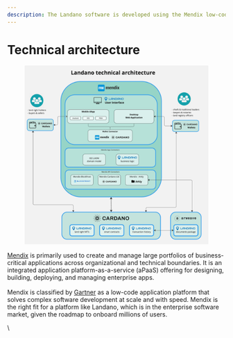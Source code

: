 ```yaml
---
description: The Landano software is developed using the Mendix low-code platform.
---
```


# Technical architecture

<figure><img src="../.gitbook/assets/2024-04-23--Landano--technical-architecture-v1.jpg" alt=""><figcaption></figcaption></figure>

[Mendix](https://mendix.com) is primarily used to create and manage large portfolios of business-critical applications across organizational and technical boundaries. It is an integrated application platform-as-a-service (aPaaS) offering for designing, building, deploying, and managing enterprise apps. \
\
Mendix is classified by [Gartner](https://www.mendix.com/evaluation-guide/gartner-forrester-mendix/) as a low-code application platform that solves complex software development at scale and with speed. Mendix is the right fit for a platform like Landano, which is in the enterprise software market, given the roadmap to onboard millions of users.&#x20;

\
